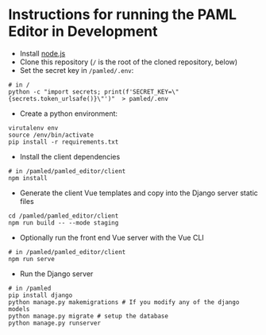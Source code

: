 # Instructions for running the PAML Editor in Development
- Install [node.js](https://nodejs.org/en/download/)
- Clone this repository (`/` is the root of the cloned repository, below)
- Set the secret key in `/pamled/.env`:
```
# in /
python -c "import secrets; print(f'SECRET_KEY=\"{secrets.token_urlsafe()}\"')"  > pamled/.env
```
- Create a python environment:
```
virutalenv env
source /env/bin/activate
pip install -r requirements.txt
```
- Install the client dependencies
```
# in /pamled/pamled_editor/client
npm install
```
- Generate the client Vue templates and copy into the Django server static files
```
cd /pamled/pamled_editor/client
npm run build -- --mode staging
```
- Optionally run the front end Vue server with the Vue CLI
```
# in /pamled/pamled_editor/client
npm run serve
```
- Run the Django server
```
# in /pamled
pip install django
python manage.py makemigrations # If you modify any of the django models
python manage.py migrate # setup the database
python manage.py runserver
```